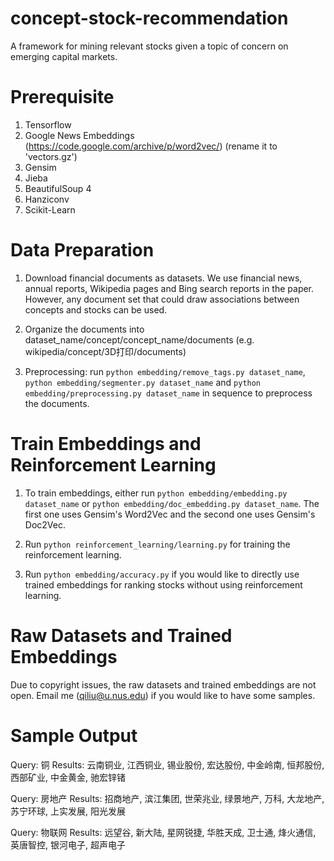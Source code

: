 concept-stock-recommendation
======
A framework for mining relevant stocks given a topic of concern on emerging capital markets. 

Prerequisite
======
1. Tensorflow 
2. Google News Embeddings (https://code.google.com/archive/p/word2vec/) (rename it to 'vectors.gz')
3. Gensim
4. Jieba
5. BeautifulSoup 4
6. Hanziconv
7. Scikit-Learn

Data Preparation
======
1. Download financial documents as datasets. We use financial news, annual reports, Wikipedia pages and Bing search reports in the paper. However, any document set that could draw associations between concepts and stocks can be used.

2. Organize the documents into dataset_name/concept/concept_name/documents (e.g. wikipedia/concept/3D打印/documents)

2. Preprocessing: run `python embedding/remove_tags.py dataset_name`, `python embedding/segmenter.py dataset_name` and `python embedding/preprocessing.py dataset_name` in sequence to preprocess the documents. 

Train Embeddings and Reinforcement Learning
======

1. To train embeddings, either run `python embedding/embedding.py dataset_name` or `python embedding/doc_embedding.py dataset_name`. The first one uses Gensim's Word2Vec and the second one uses Gensim's Doc2Vec.

2. Run `python reinforcement_learning/learning.py` for training the reinforcement learning.

3. Run `python embedding/accuracy.py` if you would like to directly use trained embeddings for ranking stocks without using reinforcement learning.

Raw Datasets and Trained Embeddings
=====
Due to copyright issues, the raw datasets and trained embeddings are not open. Email me (qiliu@u.nus.edu) if you would like to have some samples.

Sample Output
======
Query: 铜
Results: 云南铜业, 江西铜业, 锡业股份, 宏达股份, 中金岭南, 恒邦股份, 西部矿业, 中金黄金, 驰宏锌锗

Query: 房地产
Results: 招商地产, 滨江集团, 世荣兆业, 绿景地产, 万科, 大龙地产, 苏宁环球, 上实发展, 阳光发展

Query: 物联网
Results: 远望谷, 新大陆, 星网锐捷, 华胜天成, 卫士通, 烽火通信, 英唐智控, 银河电子, 超声电子


